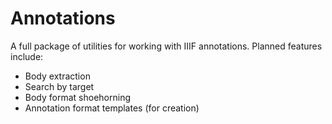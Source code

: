 # Annotations
A full package of utilities for working with IIIF annotations. Planned features include:

* Body extraction
* Search by target
* Body format shoehorning
* Annotation format templates (for creation)
 
 
